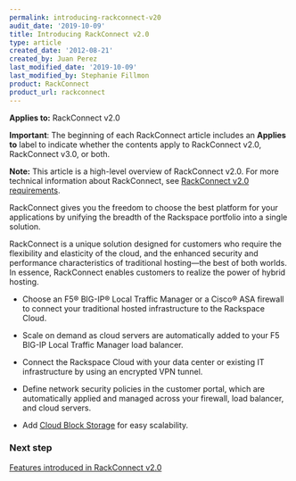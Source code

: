 ```yaml
---
permalink: introducing-rackconnect-v20
audit_date: '2019-10-09'
title: Introducing RackConnect v2.0
type: article
created_date: '2012-08-21'
created_by: Juan Perez
last_modified_date: '2019-10-09'
last_modified_by: Stephanie Fillmon
product: RackConnect
product_url: rackconnect
---
```


**Applies to:** RackConnect v2.0

**Important**: The beginning of each RackConnect article includes an
**Applies to** label to indicate whether the contents apply to
RackConnect v2.0, RackConnect v3.0, or both.

**Note:** This article is a high-level overview of RackConnect v2.0. For
more technical information about RackConnect, see [RackConnect v2.0 requirements](/support/how-to/rackconnect-v20-requirements).

RackConnect gives you the freedom to choose the best platform for your
applications by unifying the breadth of the Rackspace portfolio into a
single solution.

RackConnect is a unique solution designed for customers who require the
flexibility and elasticity of the cloud, and the enhanced security and
performance characteristics of traditional hosting&mdash;the best of both
worlds. In essence, RackConnect enables customers to realize the power
of hybrid hosting.

-   Choose an F5&reg; BIG-IP&reg; Local Traffic Manager or a Cisco&reg; ASA firewall
    to connect your traditional hosted infrastructure to the
    Rackspace Cloud.

-   Scale on demand as cloud servers are automatically added to your F5
    BIG-IP Local Traffic Manager load balancer.

-   Connect the Rackspace Cloud with your data center or existing IT
    infrastructure by using an encrypted VPN tunnel.

-   Define network security policies in the customer portal, which are
    automatically applied and managed across your firewall, load
    balancer, and cloud servers.

-   Add [Cloud Block
    Storage](https://www.rackspace.com/cloud/block-storage/) for
    easy scalability.



### Next step

[Features introduced in RackConnect v2.0](/support/how-to/features-introduced-in-rackconnect-v20)
